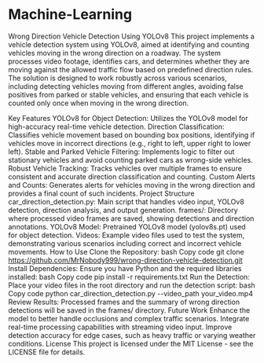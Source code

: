 # Machine-Learning
Wrong Direction Vehicle Detection Using YOLOv8
This project implements a vehicle detection system using YOLOv8, aimed at identifying and counting vehicles moving in the wrong direction on a roadway. The system processes video footage, identifies cars, and determines whether they are moving against the allowed traffic flow based on predefined direction rules. The solution is designed to work robustly across various scenarios, including detecting vehicles moving from different angles, avoiding false positives from parked or stable vehicles, and ensuring that each vehicle is counted only once when moving in the wrong direction.

Key Features
YOLOv8 for Object Detection: Utilizes the YOLOv8 model for high-accuracy real-time vehicle detection.
Direction Classification: Classifies vehicle movement based on bounding box positions, identifying if vehicles move in incorrect directions (e.g., right to left, upper right to lower left).
Stable and Parked Vehicle Filtering: Implements logic to filter out stationary vehicles and avoid counting parked cars as wrong-side vehicles.
Robust Vehicle Tracking: Tracks vehicles over multiple frames to ensure consistent and accurate direction classification and counting.
Custom Alerts and Counts: Generates alerts for vehicles moving in the wrong direction and provides a final count of such incidents.
Project Structure
car_direction_detection.py: Main script that handles video input, YOLOv8 detection, direction analysis, and output generation.
frames/: Directory where processed video frames are saved, showing detections and direction annotations.
YOLOv8 Model: Pretrained YOLOv8 model (yolov8s.pt) used for object detection.
Videos: Example video files used to test the system, demonstrating various scenarios including correct and incorrect vehicle movements.
How to Use
Clone the Repository:
bash
Copy code
git clone https://github.com/MrNobody999/wrong-direction-vehicle-detection.git
Install Dependencies:
Ensure you have Python and the required libraries installed:
bash
Copy code
pip install -r requirements.txt
Run the Detection:
Place your video files in the root directory and run the detection script:
bash
Copy code
python car_direction_detection.py --video_path your_video.mp4
Review Results:
Processed frames and the summary of wrong direction detections will be saved in the frames/ directory.
Future Work
Enhance the model to better handle occlusions and complex traffic scenarios.
Integrate real-time processing capabilities with streaming video input.
Improve detection accuracy for edge cases, such as heavy traffic or varying weather conditions.
License
This project is licensed under the MIT License - see the LICENSE file for details.
